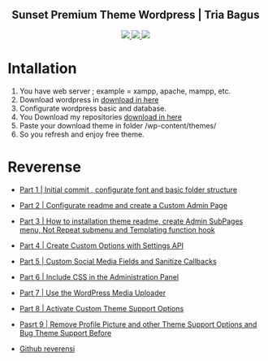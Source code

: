 <div align="center">    
    <h2>Sunset Premium Theme Wordpress | Tria Bagus</h2>
    <a href="https://www.triabagus.site">
        <img src="https://cdn.rawgit.com/sindresorhus/awesome/d7305f38d29fed78fa85652e3a63e154dd8e8829/media/badge.svg"></img>
    </a>
    <a href="https://github.com/triabagus/Sunset-Theme-Wordpress/fork">
        <img src="https://img.shields.io/badge/PRs-welcome-brightgreen.svg"></img>
    </a>   
    <a href="https://www.paypal.me/triabagus/10">
        <img src="https://img.shields.io/badge/$-donate-ff69b4.svg?maxAge=2592000&amp;style=flat"></img>
    </a> 
</div>

# Intallation
1. You have web server ; example = xampp, apache, mampp, etc.
2. Download wordpress in [download in here](https://id.wordpress.org/download/)
3. Configurate wordpress basic and database.
4. You Download my repositories [download in here](https://github.com/triabagus/Sunset-Theme-Wordpress/archive/master.zip)
5. Paste your download theme in folder /wp-content/themes/
6. So you refresh and enjoy free theme.

# Reverense 
- [Part 1 | Initial commit , configurate font and basic folder structure](https://www.youtube.com/watch?v=IZdMWEjbsIo&list=PLriKzYyLb28kpEnFFi9_vJWPf5-_7d3rX&index=2)
- [Part 2 | Configurate readme and create a Custom Admin Page](https://www.youtube.com/watch?v=nvsK0cTH0So&list=PLriKzYyLb28kpEnFFi9_vJWPf5-_7d3rX&index=3)
- [Part 3 | How to installation theme readme, create Admin SubPages menu, Not Repeat submenu and Templating function hook](https://www.youtube.com/watch?v=W2KfdcHDO3Y&list=PLriKzYyLb28kpEnFFi9_vJWPf5-_7d3rX&index=4)
- [Part 4 | Create Custom Options with Settings API](https://www.youtube.com/watch?v=pTegcB9zMSM&list=PLriKzYyLb28kpEnFFi9_vJWPf5-_7d3rX&index=5)
- [Part 5 | Custom Social Media Fields and Sanitize Callbacks](https://www.youtube.com/watch?v=qVPqqYMoTHc&list=PLriKzYyLb28kpEnFFi9_vJWPf5-_7d3rX&index=6)
- [Part 6 | Include CSS in the Administration Panel](https://www.youtube.com/watch?v=0bZdyJKZUDw&list=PLriKzYyLb28kpEnFFi9_vJWPf5-_7d3rX&index=7)
- [Part 7 | Use the WordPress Media Uploader](https://www.youtube.com/watch?v=_uk_clTGWlE&list=PLriKzYyLb28kpEnFFi9_vJWPf5-_7d3rX&index=8)
- [Part 8 | Activate Custom Theme Support Options](https://www.youtube.com/watch?v=XWM3i1nvpNY&list=PLriKzYyLb28kpEnFFi9_vJWPf5-_7d3rX&index=9)
- [Pasrt 9 | Remove Profile Picture and other Theme Support Options and Bug Theme Support Before](https://www.youtube.com/watch?v=a8GwPJjGCO8&list=PLriKzYyLb28kpEnFFi9_vJWPf5-_7d3rX&index=10)

- [Github reverensi](https://github.com/Alecaddd/Sunset-theme)